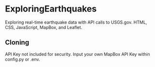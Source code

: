 # ExploringEarthquakes

Exploring real-time earthquake data with API calls to USGS.gov.  HTML, CSS, JavaScript, MapBox, and Leaflet.

## Cloning

API Key not included for security.  Input your own MapBox API Key within config.py or .env.

